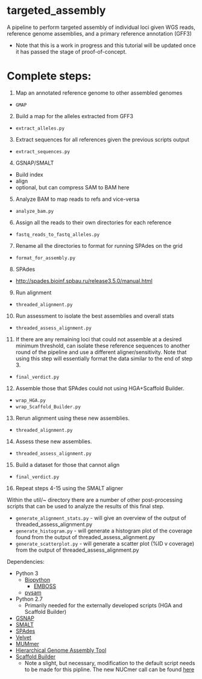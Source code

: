 # targeted_assembly
A pipeline to perform targeted assembly of individual loci given WGS reads, reference genome assemblies, and a primary reference annotation (GFF3)

* Note that this is a work in progress and this tutorial will be updated once it has passed the stage of proof-of-concept.

# Complete steps:
1. Map an annotated reference genome to other assembled genomes
  * `GMAP`
2. Build a map for the alleles extracted from GFF3
  * `extract_alleles.py` 
3. Extract sequences for all references given the previous scripts output
  * `extract_sequences.py` 
4. GSNAP/SMALT
  * Build index
  * align
  * optional, but can compress SAM to BAM here
5. Analyze BAM to map reads to refs and vice-versa 
  * `analyze_bam.py`
6. Assign all the reads to their own directories for each reference
  * `fastq_reads_to_fastq_alleles.py`
7. Rename all the directories to format for running SPAdes on the grid 
  * `format_for_assembly.py`
8. SPAdes
  * http://spades.bioinf.spbau.ru/release3.5.0/manual.html
9. Run alignment 
  * `threaded_alignment.py`
10. Run assessment to isolate the best assemblies and overall stats
  * `threaded_assess_alignment.py`
11. If there are any remaining loci that could not assemble at a desired minimum threshold, can isolate these reference sequences to another round of the pipeline and use a different aligner/sensitivity. Note that using this step will essentially format the data similar to the end of step 3. 
  * `final_verdict.py`
12. Assemble those that SPAdes could not using HGA+Scaffold Builder.
  * `wrap_HGA.py`
  * `wrap_Scaffold_Builder.py`
13. Rerun alignment using these new assemblies.
  * `threaded_alignment.py`
14. Assess these new assemblies.
  * `threaded_assess_alignment.py`
15. Build a dataset for those that cannot align
  * `final_verdict.py`
16. Repeat steps 4-15 using the SMALT aligner

Within the util/~ directory there are a number of other post-processing scripts that can
be used to analyze the results of this final step. 
* `generate_alignment_stats.py` - will give an overview of the output of threaded_assess_alignment.py
* `generate_histogram.py` - will generate a histogram plot of the coverage found from the output of threaded_assess_alignment.py
* `generate_scatterplot.py` - will generate a scatter plot (%ID v coverage) from the output of threaded_assess_alignment.py


Dependencies:
- Python 3
  * [Biopython](https://pypi.python.org/pypi/biopython/1.66)
    * [EMBOSS](http://emboss.open-bio.org/)
  * [pysam](https://pypi.python.org/pypi/pysam)
- Python 2.7
  * Primarily needed for the externally developed scripts (HGA and Scaffold Builder)
- [GSNAP](http://research-pub.gene.com/gmap/)
- [SMALT](http://www.sanger.ac.uk/science/tools/smalt-0)
- [SPAdes](http://bioinf.spbau.ru/spades)
- [Velvet](https://www.ebi.ac.uk/~zerbino/velvet/)
- [MUMmer](http://mummer.sourceforge.net/manual/)
- [Hierarchical Genome Assembly Tool](https://github.com/aalokaily/Hierarchical-Genome-Assembly-HGA)
- [Scaffold Builder](https://github.com/metageni/Scaffold_builder)
  * Note a slight, but necessary, modification to the default script needs to be made for this pipline. The new NUCmer call can be found [here](https://github.com/jmatsumura/Scaffold_builder/blob/master/scaffold_builder.py)
